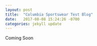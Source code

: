 ```yaml
---
layout: post
title:  "Columbia Sportswear Test Blog"
date:   2017-08-08 15:24:26 -0700
categories: jekyll update
---
```

Coming Soon
